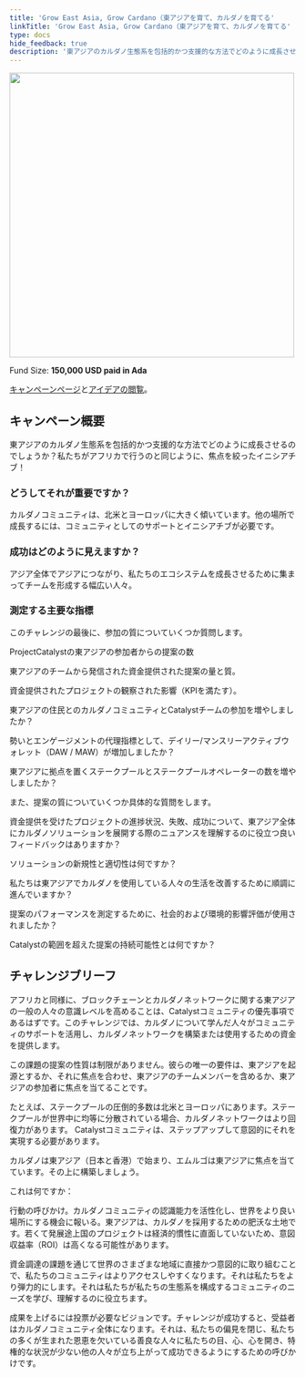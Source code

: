 ```yaml
---
title: 'Grow East Asia, Grow Cardano（東アジアを育て、カルダノを育てる'
linkTitle: 'Grow East Asia, Grow Cardano（東アジアを育て、カルダノを育てる'
type: docs
hide_feedback: true
description: '東アジアのカルダノ生態系を包括的かつ支援的な方法でどのように成長させるのでしょうか？私たちがアフリカで行うのと同じように、焦点を絞ったイニシアチブ！'
---
```

<img src="https://cardano.ideascale.com/community-library/accounts/93/936143/Public/12-Grow-East-Asia-Grow-Cardano-c2a227.png" style="width:500px;height500px">

Fund Size: **150,000 USD paid in Ada**

[キャンペーンページ](https://cardano.ideascale.com/c/idea/382067)と[アイデアの閲覧](https://cardano.ideascale.com/c/campaigns/26444/stage/all/ideas/unspecified)。

## キャンペーン概要

東アジアのカルダノ生態系を包括的かつ支援的な方法でどのように成長させるのでしょうか？私たちがアフリカで行うのと同じように、焦点を絞ったイニシアチブ！

### どうしてそれが重要ですか？

カルダノコミュニティは、北米とヨーロッパに大きく傾いています。他の場所で成長するには、コミュニティとしてのサポートとイニシアチブが必要です。

### 成功はどのように見えますか？

アジア全体でアジアにつながり、私たちのエコシステムを成長させるために集まってチームを形成する幅広い人々。

### 測定する主要な指標

このチャレンジの最後に、参加の質についていくつか質問します。

ProjectCatalystの東アジアの参加者からの提案の数

東アジアのチームから発信された資金提供された提案の量と質。

資金提供されたプロジェクトの観察された影響（KPIを満たす）。

東アジアの住民とのカルダノコミュニティとCatalystチームの参加を増やしましたか？

勢いとエンゲージメントの代理指標として、デイリー/マンスリーアクティブウォレット（DAW / MAW）が増加しましたか？

東アジアに拠点を置くステークプールとステークプールオペレーターの数を増やしましたか？

また、提案の質についていくつか具体的な質問をします。

資金提供を受けたプロジェクトの進捗状況、失敗、成功について、東アジア全体にカルダノソリューションを展開する際のニュアンスを理解するのに役立つ良いフィードバックはありますか？

ソリューションの新規性と適切性は何ですか？

私たちは東アジアでカルダノを使用している人々の生活を改善するために順調に進んでいますか？

提案のパフォーマンスを測定するために、社会的および環境的影響評価が使用されましたか？

Catalystの範囲を超えた提案の持続可能性とは何ですか？

## チャレンジブリーフ

アフリカと同様に、ブロックチェーンとカルダノネットワークに関する東アジアの一般の人々の意識レベルを高めることは、Catalystコミュニティの優先事項であるはずです。このチャレンジでは、カルダノについて学んだ人々がコミュニティのサポートを活用し、カルダノネットワークを構築または使用するための資金を提供します。

この課題の提案の性質は制限がありません。彼らの唯一の要件は、東アジアを起源とするか、それに焦点を合わせ、東アジアのチームメンバーを含めるか、東アジアの参加者に焦点を当てることです。

たとえば、ステークプールの圧倒的多数は北米とヨーロッパにあります。ステークプールが世界中に均等に分散されている場合、カルダノネットワークはより回復力があります。 Catalystコミュニティは、ステップアップして意図的にそれを実現する必要があります。

カルダノは東アジア（日本と香港）で始まり、エムルゴは東アジアに焦点を当てています。その上に構築しましょう。

これは何ですか：

行動の呼びかけ。カルダノコミュニティの認識能力を活性化し、世界をより良い場所にする機会に報いる。東アジアは、カルダノを採用するための肥沃な土地です。若くて発展途上国のプロジェクトは経済的慣性に直面していないため、意図収益率（ROI）は高くなる可能性があります。

資金調達の課題を通じて世界のさまざまな地域に直接かつ意図的に取り組むことで、私たちのコミュニティはよりアクセスしやすくなります。それは私たちをより弾力的にします。それは私たちが私たちの生態系を構成するコミュニティのニーズを学び、理解するのに役立ちます。

成果を上げるには投票が必要なビジョンです。チャレンジが成功すると、受益者はカルダノコミュニティ全体になります。それは、私たちの偏見を閉じ、私たちの多くが生まれた恩恵を欠いている善良な人々に私たちの目、心、心を開き、特権的な状況が少ない他の人々が立ち上がって成功できるようにするための呼びかけです。

